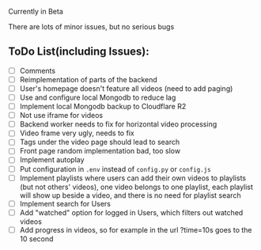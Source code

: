 Currently in Beta

There are lots of minor issues, but no serious bugs

## ToDo List(including Issues):

- [ ] Comments
- [ ] Reimplementation of parts of the backend
- [ ] User's homepage doesn't feature all videos (need to add paging)
- [ ] Use and configure local Mongodb to reduce lag
- [ ] Implement local Mongodb backup to Cloudflare R2
- [ ] Not use iframe for videos
- [ ] Backend worker needs to fix for horizontal video processing
- [ ] Video frame very ugly, needs to fix
- [ ] Tags under the video page should lead to search
- [ ] Front page random implementation bad, too slow
- [ ] Implement autoplay
- [ ] Put configuration in `.env` instead of `config.py` or `config.js`
- [ ] Implement playlists where users can add their own videos to playlists (but not others' videos), one video belongs to one playlist, each playlist will show up beside a video, and there is no need for playlist search
- [ ] Implement search for Users
- [ ] Add "watched" option for logged in Users, which filters out watched videos
- [ ] Add progress in videos, so for example in the url ?time=10s goes to the 10 second
